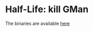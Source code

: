 # Half-Life: kill GMan
The binaries are available [here](https://drive.google.com/open?id=11_GFNl0rajCJrIxL3-axUPBWvCXvOQy_)